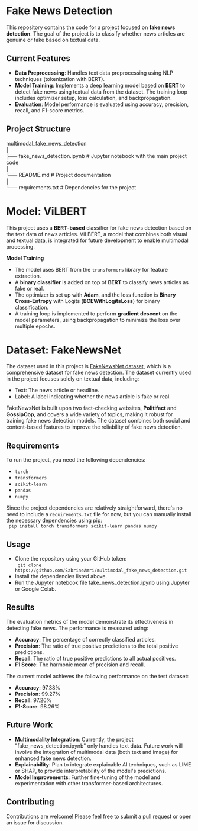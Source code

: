 # **Fake News Detection**

This repository contains the code for a project focused on **fake news detection**. The goal of the project is to classify whether news articles are genuine or fake based on textual data.

## **Current Features**
- **Data Preprocessing**: Handles text data preprocessing using NLP techniques (tokenization with BERT).
- **Model Training**: Implements a deep learning model based on **BERT** to detect fake news using textual data from the dataset. The training loop includes optimizer setup, loss calculation, and backpropagation.
- **Evaluation**: Model performance is evaluated using accuracy, precision, recall, and F1-score metrics.

## **Project Structure**
multimodal_fake_news_detection \
│ \
├── fake_news_detection.ipynb # Jupyter notebook with the main project code\
│ \
└── README.md # Project documentation \
│\
└── requirements.txt # Dependencies for the project

# **Model: ViLBERT**
This project uses a **BERT-based** classifier for fake news detection based on the text data of news articles. ViLBERT, a model that combines both visual and textual data, is integrated for future development to enable multimodal processing.

**Model Training**
- The model uses BERT from the ```transformers``` library for feature extraction.
- A **binary classifier** is added on top of **BERT** to classify news articles as fake or real.
- The optimizer is set up with **Adam**, and the loss function is **Binary Cross-Entropy** with Logits (**BCEWithLogitsLoss**) for binary classification.
- A training loop is implemented to perform **gradient descent** on the model parameters, using backpropagation to minimize the loss over multiple epochs.

# **Dataset: FakeNewsNet**
The dataset used in this project is [FakeNewsNet dataset](https://github.com/KaiDMML/FakeNewsNet.git), which is a comprehensive dataset for fake news detection. The dataset currently used in the project focuses solely on textual data, including:

- Text: The news article or headline.
- Label: A label indicating whether the news article is fake or real.

FakeNewsNet is built upon two fact-checking websites, **Politifact** and **GossipCop**, and covers a wide variety of topics, making it robust for training fake news detection models. The dataset combines both social and content-based features to improve the reliability of fake news detection.

## **Requirements**
To run the project, you need the following dependencies:
- `torch`
- `transformers`
- `scikit-learn`
- `pandas`
- `numpy`

Since the project dependencies are relatively straightforward, there's no need to include a `requirements.txt` file for now, but you can manually install the necessary dependencies using pip:\
``` pip install torch transformers scikit-learn pandas numpy```

## **Usage**
- Clone the repository using your GitHub token:\
``` git clone https://github.com/SabrineAmri/multimodal_fake_news_detection.git``` 
- Install the dependencies listed above.
- Run the Jupyter notebook file fake_news_detection.ipynb using Jupyter or Google Colab.

## **Results**
The evaluation metrics of the model demonstrate its effectiveness in detecting fake news. The performance is measured using:

- **Accuracy**: The percentage of correctly classified articles.
- **Precision**: The ratio of true positive predictions to the total positive predictions.
- **Recall**: The ratio of true positive predictions to all actual positives.
- **F1 Score**: The harmonic mean of precision and recall.

The current model achieves the following performance on the test dataset:

- **Accuracy**: 97.38%
- **Precision**: 99.27%
- **Recall**: 97.26%
- **F1-Score**: 98.26%

## **Future Work**
- **Multimodality Integration**: Currently, the project "fake_news_detection.ipynb" only handles text data. Future work will involve the integration of multimodal data (both text and image) for enhanced fake news detection.
- **Explainability**: Plan to integrate explainable AI techniques, such as LIME or SHAP, to provide interpretability of the model's predictions.
- **Model Improvements**: Further fine-tuning of the model and experimentation with other transformer-based architectures.

## **Contributing**
Contributions are welcome! Please feel free to submit a pull request or open an issue for discussion.